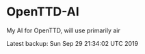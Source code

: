 # OpenTTD-AI
My AI for OpenTTD, will use primarily air

Latest backup: Sun Sep 29 21:34:02 UTC 2019
